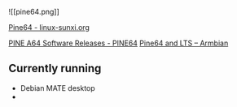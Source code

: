 ![[pine64.png]]

[Pine64 - linux-sunxi.org](https://linux-sunxi.org/Pine64)

[PINE A64 Software Releases - PINE64](https://wiki.pine64.org/wiki/PINE_A64_Software_Releases)
[Pine64 and LTS – Armbian](https://www.armbian.com/pine64/)


## Currently running

- Debian MATE desktop
- 